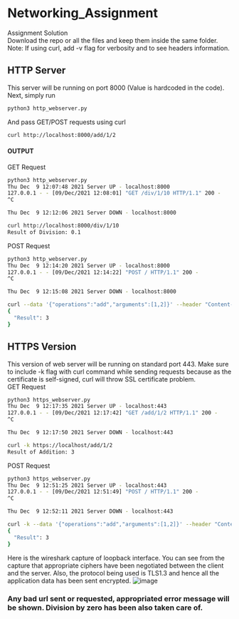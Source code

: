 # Networking_Assignment
Assignment Solution<br>
Download the repo or all the files and keep them inside the same folder.<br>
Note: If using curl, add -v flag for verbosity and to see headers information.<br>
## HTTP Server
This server will be running on port 8000 (Value is hardcoded in the code). Next, simply run
```Bash
python3 http_webserver.py
```
And pass GET/POST requests using curl
```Bash
curl http://localhost:8000/add/1/2
```
#### OUTPUT
GET Request
```Bash
python3 http_webserver.py 
Thu Dec  9 12:07:48 2021 Server UP - localhost:8000
127.0.0.1 - - [09/Dec/2021 12:08:01] "GET /div/1/10 HTTP/1.1" 200 -
^C

Thu Dec  9 12:12:06 2021 Server DOWN - localhost:8000
```
```Bash
curl http://localhost:8000/div/1/10
Result of Division: 0.1                                                                                           
```
POST Request
```Bash
python3 http_webserver.py
Thu Dec  9 12:14:20 2021 Server UP - localhost:8000
127.0.0.1 - - [09/Dec/2021 12:14:22] "POST / HTTP/1.1" 200 -
^C

Thu Dec  9 12:15:08 2021 Server DOWN - localhost:8000
```
```Bash
curl --data '{"operations":"add","arguments":[1,2]}' --header "Content-Type: application/json" http://localhost:8000    
{
  "Result": 3
}                                                                                                                     
```
## HTTPS Version
This version of web server will be running on standard port 443. Make sure to include -k flag with curl command while sending requests because as the certificate is self-signed, curl will throw SSL certificate problem.<br>
GET Request
```Bash
python3 https_webserver.py 
Thu Dec  9 12:17:35 2021 Server UP - localhost:443
127.0.0.1 - - [09/Dec/2021 12:17:42] "GET /add/1/2 HTTP/1.1" 200 -
^C

Thu Dec  9 12:17:50 2021 Server DOWN - localhost:443

```
```Bash
curl -k https://localhost/add/1/2
Result of Addition: 3                                                                                                 
```
POST Request
```Bash
python3 https_webserver.py
Thu Dec  9 12:51:25 2021 Server UP - localhost:443
127.0.0.1 - - [09/Dec/2021 12:51:49] "POST / HTTP/1.1" 200 -
^C

Thu Dec  9 12:52:11 2021 Server DOWN - localhost:443

```
```Bash
curl -k --data '{"operations":"add","arguments":[1,2]}' --header "Content-Type: application/json" https://localhost    60 ⨯
{
  "Result": 3
}                                                                                                                               
```
Here is the wireshark capture of loopback interface. You can see from the capture that appropriate ciphers have been negotiated between the client and the server. Also, the protocol being used is TLS1.3 and hence all the application data has been sent encrypted. 
![image](https://user-images.githubusercontent.com/77736184/145451168-e186ad8a-98af-4463-beef-3f0f285e5b6d.png)

### Any bad url sent or requested, appropriated error message will be shown. Division by zero has been also taken care of. 
